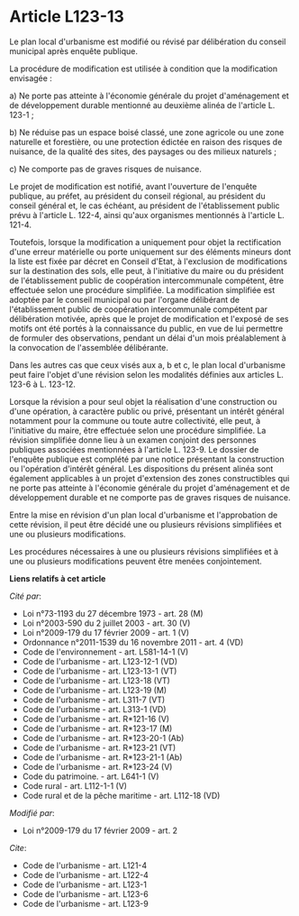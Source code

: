 # Article L123-13

Le plan local d'urbanisme est modifié ou révisé par délibération du conseil municipal après enquête publique. 

La procédure de modification est utilisée à condition que la modification envisagée : 

a) Ne porte pas atteinte à l'économie générale du projet d'aménagement et de développement durable mentionné au deuxième
alinéa de l'article L. 123-1 ; 

b) Ne réduise pas un espace boisé classé, une zone agricole ou une zone naturelle et forestière, ou une protection édictée en
raison des risques de nuisance, de la qualité des sites, des paysages ou des milieux naturels ; 

c) Ne comporte pas de graves risques de nuisance. 

Le projet de modification est notifié, avant l'ouverture de l'enquête publique, au préfet, au président du conseil régional,
au président du conseil général et, le cas échéant, au président de l'établissement public prévu à l'article L. 122-4, ainsi
qu'aux organismes mentionnés à l'article L. 121-4. 

Toutefois, lorsque la modification a uniquement pour objet la rectification d'une erreur matérielle ou porte uniquement sur
des éléments mineurs dont la liste est fixée par décret en Conseil d'Etat, à l'exclusion de modifications sur la destination
des sols, elle peut, à l'initiative du maire ou du président de l'établissement public de coopération intercommunale
compétent, être effectuée selon une procédure simplifiée. La modification simplifiée est adoptée par le conseil municipal ou
par l'organe délibérant de l'établissement public de coopération intercommunale compétent par délibération motivée, après que
le projet de modification et l'exposé de ses motifs ont été portés à la connaissance du public, en vue de lui permettre de
formuler des observations, pendant un délai d'un mois préalablement à la convocation de l'assemblée délibérante. 

Dans les autres cas que ceux visés aux a, b et c, le plan local d'urbanisme peut faire l'objet d'une révision selon les
modalités définies aux articles L. 123-6 à L. 123-12. 

Lorsque la révision a pour seul objet la réalisation d'une construction ou d'une opération, à caractère public ou privé,
présentant un intérêt général notamment pour la commune ou toute autre collectivité, elle peut, à l'initiative du maire, être
effectuée selon une procédure simplifiée. La révision simplifiée donne lieu à un examen conjoint des personnes publiques
associées mentionnées à l'article L. 123-9. Le dossier de l'enquête publique est complété par une notice présentant la
construction ou l'opération d'intérêt général. Les dispositions du présent alinéa sont également applicables à un projet
d'extension des zones constructibles qui ne porte pas atteinte à l'économie générale du projet d'aménagement et de
développement durable et ne comporte pas de graves risques de nuisance. 

Entre la mise en révision d'un plan local d'urbanisme et l'approbation de cette révision, il peut être décidé une ou
plusieurs révisions simplifiées et une ou plusieurs modifications. 

Les procédures nécessaires à une ou plusieurs révisions simplifiées et à une ou plusieurs modifications peuvent être menées
conjointement.

**Liens relatifs à cet article**

_Cité par_:

  - Loi n°73-1193 du 27 décembre 1973 - art. 28 (M)
  - Loi n°2003-590 du 2 juillet 2003 - art. 30 (V)
  - Loi n°2009-179 du 17 février 2009 - art. 1 (V)
  - Ordonnance n°2011-1539 du 16 novembre 2011 - art. 4 (VD)
  - Code de l'environnement - art. L581-14-1 (V)
  - Code de l'urbanisme - art. L123-12-1 (VD)
  - Code de l'urbanisme - art. L123-13-1 (VT)
  - Code de l'urbanisme - art. L123-18 (VT)
  - Code de l'urbanisme - art. L123-19 (M)
  - Code de l'urbanisme - art. L311-7 (VT)
  - Code de l'urbanisme - art. L313-1 (VD)
  - Code de l'urbanisme - art. R*121-16 (V)
  - Code de l'urbanisme - art. R*123-17 (M)
  - Code de l'urbanisme - art. R*123-20-1 (Ab)
  - Code de l'urbanisme - art. R*123-21 (VT)
  - Code de l'urbanisme - art. R*123-21-1 (Ab)
  - Code de l'urbanisme - art. R*123-24 (V)
  - Code du patrimoine. - art. L641-1 (V)
  - Code rural - art. L112-1-1 (V)
  - Code rural et de la pêche maritime - art. L112-18 (VD)

_Modifié par_:

  - Loi n°2009-179 du 17 février 2009 - art. 2

_Cite_:

  - Code de l'urbanisme - art. L121-4
  - Code de l'urbanisme - art. L122-4
  - Code de l'urbanisme - art. L123-1
  - Code de l'urbanisme - art. L123-6
  - Code de l'urbanisme - art. L123-9
